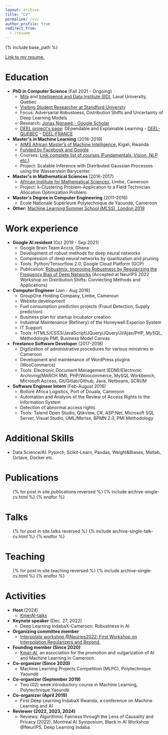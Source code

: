 ```yaml
---
layout: archive
title: "CV"
permalink: /cv/
author_profile: true
redirect_from:
  - /resume
---
```


{% include base_path %}

[Link to my resume.](http://ngnawejonas.github.io/files/ngnawejonas-resume.pdf)

Education
======
* **PhD in Computer Science** (Fall 2021 - Ongoing)
    * [Mila](https://mila.quebec/en/directory/jonas-ngnawe) and [Intelligence and Data Institute (IID)](https://iid.ulaval.ca/), Laval University, Quebec
    * [Visiting Student Researcher at Standford Universty](https://profiles.stanford.edu/jonas-ngnawe)
    * Focus: Adversarial Robustness, Distribution Shifts and Uncertainty of Deep Learning Models
    * Research: [Jonas Ngnawé - Google Scholar](https://scholar.google.com/citations?user=KwAxSFsAAAAJ&hl=fr)
    * [DEEL project's page](https://deel.quebec/en/projets/axe1-robustesse/projet-2/): DEpendable and Explainable Learning - [DEEL-QUEBEC](https://deel.quebec/) - [DEEL-FRANCE](https://www.deel.ai/)
* **Master's in Machine Learning** (2018-2019)
    * [AIMS African Master’s of Machine Intelligence](https://aimsammi.org/), Kigali, Rwanda
    * [Funded by Facebook and Google](https://youtu.be/5Ssn-KYvdy0?si=6YJePlZg3ykAm2Cg)
    * Courses: [Link complete list of courses (Fundamentals, Vision, NLP etc.)](https://github.com/ngnawejonas/AMMI_Courses_2018-2019)
    * Project: Scalable Inference with Distributed Gaussian Processes using the Wasserstein Barycenter.
* **Master's in Mathematical Sciences** (2016-2017)
    * [African Institute for Mathematical Sciences](https://aims-cameroon.org/), Limbe, Cameroon
    * Project: k-Clustering Problem-Application to a Field Technician Allocation Optimization Problem.
* **Master's Degree in Computer Engineering** (2011-2016)
    * Ecole Nationale Supérieure Polytechnique de Yaoundé, Cameroon
* **Other:** [Machine Learning Summer School (MLSS), London 2019](https://sites.google.com/view/mlss-2019#)

Work experience
======
* **Google AI resident** (Oct 2019 - Sep 2021)
    * Google Brain Team Accra, Ghana
    * Development of robust methods for deep neural networks
    * Compression of deep neural networks by quantization and pruning
    * Tools: Python/Tensorflow 2.0, Google Cloud Platform (GCP)
    * Publication: [Robustmix: Improving Robustness by Regularizing the Frequency Bias of Deep Networks](https://openreview.net/forum?id=Na64z0YpOx) (Accepted at NeurIPS 2022 Workshop on Distribution Shifts: Connecting Methods and Applications)
* **Computer Engineer** (Jan - Aug 2018)
    * GroupOne Holding Company, Limbe, Cameroun
    * Website development
    * Fuel consumption prediction projects (Fraud Detection, Supply prediction)
    * Business plan for startup incubator creation
    * Industrial Maintenance (Refinery) of the Honeywell Experion System
    * IT Support
    * Tools: HTML5/CSS3/JavaScript/JQuery/JQueryUI/Ajax/PHP, MySQL, Méthodologie PMI, Business Model Canvas 
* **Freelance Software Developer** (2017-2018)
    * Digitization of administrative procedures for various ministries in Cameroon
    * Development and maintenance of WordPress plugins (WooCommerce)
    * Tools: Electronic Document Management (EDM)/Electronic Archiving(MARCH RM), PHP/Woocommerce, MySQL Workbench, Microsoft Access, Git/Gitlab/Github, Java, Netbeans, SCRUM
* **Software Engineer Intern** (Feb-August 2016)
    * Bolloré Africa Logistics, Port of Douala, Cameroon
    * Automation and Analysis of the Review of Access Rights to the Information System
    * Detection of abnormal access rights
    * Tools: Talend Open Studio, Qlikview, C#, ASP.Net, Microsoft SQL Server, Visual Studio, UML/Merise, BPMN 2.0, PMI Methodology

Additional Skills
======
* Data Science/AI: Pytorch, Scikit-Learn, Pandas, Weight&Biases, Matlab, Octave, Docker etc.

Publications
======
  <ul>{% for post in site.publications reversed %}
    {% include archive-single-cv.html %}
  {% endfor %}</ul>
  
Talks
======
  <ul>{% for post in site.talks reversed %}
    {% include archive-single-talk-cv.html  %}
  {% endfor %}</ul>
  
Teaching
======
  <ul>{% for post in site.teaching reversed %}
    {% include archive-single-cv.html %}
  {% endfor %}</ul>
  
Activities
======
* **Host** (2024)
    * [KmerAI-talks](https://kmer-ai.org/kmeraitalks.html)
* **Keynote speaker** (Dec. 27, 2022)
    * Deep Learning IndabaX-Cameroon: Robustness in AI
* **Organizing committee member**
    * [Interpolate workshop @Neurips2022: First Workshop on Interpolation Regularizers and Beyond.]((https://sites.google.com/view/interpolation-workshop))
* **Founding member (Since 2020)**
    * [Kmer-AI](https://kmer-ai.org/), an association for the promotion and vulgarization of AI and Machine Learning in Cameroon.
* **Co-organizer (Since 2020)**
    * Machine Learning Projects Competition (MLPC), Polytechnique Yaoundé
* **Co-organizer (September 2019)**
    * Two (02) week introductory course in Machine Learning, Polytechnique Yaoundé
* **Co-organizer (April 2019)**
    * First Deep Learning IndabaX Rwanda, a conference on Machine Learning and AI
* **Reviewer (2022, 2023, 2024)**
    * Reviews: Algorithmic Fairness through the Lens of Causality and Privacy (2022), Montreal AI Symposium, Black in AI Workshop @NeurIPS, Deep Learning Indaba.
